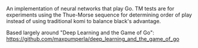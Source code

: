 An implementation of neural networks that play Go. TM tests are for experiments using the Thue-Morse sequence for determining order of play instead of using traditional komi to balance black's advantage.

Based largely around "Deep Learning and the Game of Go": https://github.com/maxpumperla/deep_learning_and_the_game_of_go
